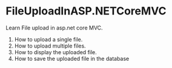 # FileUploadInASP.NETCoreMVC

Learn File upload in asp.net core MVC.

1. How to upload a single file.
2. How to upload multiple files.
3. How to display the uploaded file.
4. How to save the uploaded file in the database

